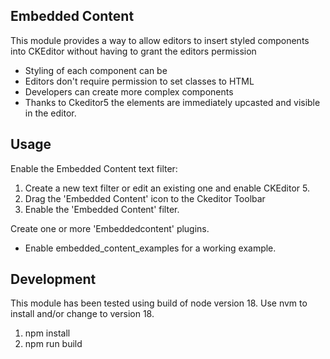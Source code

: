 ## Embedded Content

This module provides a way to allow editors to insert styled components into CKEditor without having
to grant the editors permission

- Styling of each component can be
- Editors don't require permission to set classes to HTML
- Developers can create more complex components
- Thanks to Ckeditor5 the elements are immediately upcasted and visible in the editor.

## Usage

Enable the Embedded Content text filter:

1. Create a new text filter or edit an existing one and enable CKEditor 5.
2. Drag the 'Embedded Content' icon to the Ckeditor Toolbar
3. Enable the 'Embedded Content' filter.

Create one or more 'Embeddedcontent' plugins.
- Enable embedded_content_examples for a working example.

## Development

This module has been tested using build of node version 18. Use nvm to install and/or change to version 18.

1. npm install
2. npm run build
